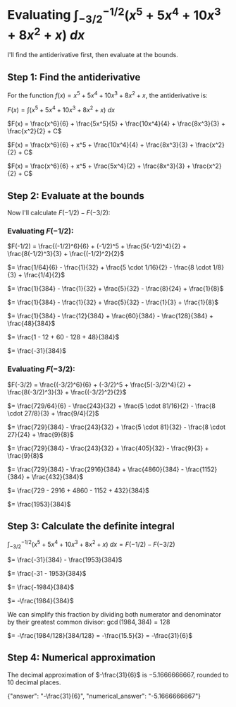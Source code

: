 # Evaluating $\int_{-3/2}^{-1/2}(x^5+5x^4+10x^3+8x^2+x)\:dx$

I'll find the antiderivative first, then evaluate at the bounds.

## Step 1: Find the antiderivative
For the function $f(x) = x^5+5x^4+10x^3+8x^2+x$, the antiderivative is:

$F(x) = \int (x^5+5x^4+10x^3+8x^2+x)\:dx$

$F(x) = \frac{x^6}{6} + \frac{5x^5}{5} + \frac{10x^4}{4} + \frac{8x^3}{3} + \frac{x^2}{2} + C$

$F(x) = \frac{x^6}{6} + x^5 + \frac{10x^4}{4} + \frac{8x^3}{3} + \frac{x^2}{2} + C$

$F(x) = \frac{x^6}{6} + x^5 + \frac{5x^4}{2} + \frac{8x^3}{3} + \frac{x^2}{2} + C$

## Step 2: Evaluate at the bounds
Now I'll calculate $F(-1/2) - F(-3/2)$:

### Evaluating $F(-1/2)$:
$F(-1/2) = \frac{(-1/2)^6}{6} + (-1/2)^5 + \frac{5(-1/2)^4}{2} + \frac{8(-1/2)^3}{3} + \frac{(-1/2)^2}{2}$

$= \frac{1/64}{6} - \frac{1}{32} + \frac{5 \cdot 1/16}{2} - \frac{8 \cdot 1/8}{3} + \frac{1/4}{2}$

$= \frac{1}{384} - \frac{1}{32} + \frac{5}{32} - \frac{8}{24} + \frac{1}{8}$

$= \frac{1}{384} - \frac{1}{32} + \frac{5}{32} - \frac{1}{3} + \frac{1}{8}$

$= \frac{1}{384} - \frac{12}{384} + \frac{60}{384} - \frac{128}{384} + \frac{48}{384}$

$= \frac{1 - 12 + 60 - 128 + 48}{384}$

$= \frac{-31}{384}$

### Evaluating $F(-3/2)$:
$F(-3/2) = \frac{(-3/2)^6}{6} + (-3/2)^5 + \frac{5(-3/2)^4}{2} + \frac{8(-3/2)^3}{3} + \frac{(-3/2)^2}{2}$

$= \frac{729/64}{6} - \frac{243}{32} + \frac{5 \cdot 81/16}{2} - \frac{8 \cdot 27/8}{3} + \frac{9/4}{2}$

$= \frac{729}{384} - \frac{243}{32} + \frac{5 \cdot 81}{32} - \frac{8 \cdot 27}{24} + \frac{9}{8}$

$= \frac{729}{384} - \frac{243}{32} + \frac{405}{32} - \frac{9}{3} + \frac{9}{8}$

$= \frac{729}{384} - \frac{2916}{384} + \frac{4860}{384} - \frac{1152}{384} + \frac{432}{384}$

$= \frac{729 - 2916 + 4860 - 1152 + 432}{384}$

$= \frac{1953}{384}$

## Step 3: Calculate the definite integral
$\int_{-3/2}^{-1/2}(x^5+5x^4+10x^3+8x^2+x)\:dx = F(-1/2) - F(-3/2)$

$= \frac{-31}{384} - \frac{1953}{384}$

$= \frac{-31 - 1953}{384}$

$= \frac{-1984}{384}$

$= -\frac{1984}{384}$

We can simplify this fraction by dividing both numerator and denominator by their greatest common divisor:
$\gcd(1984, 384) = 128$

$= -\frac{1984/128}{384/128} = -\frac{15.5}{3} = -\frac{31}{6}$

## Step 4: Numerical approximation
The decimal approximation of $-\frac{31}{6}$ is $-5.1666666667$, rounded to 10 decimal places.

{"answer": "-\\frac{31}{6}", "numerical_answer": "-5.1666666667"}
